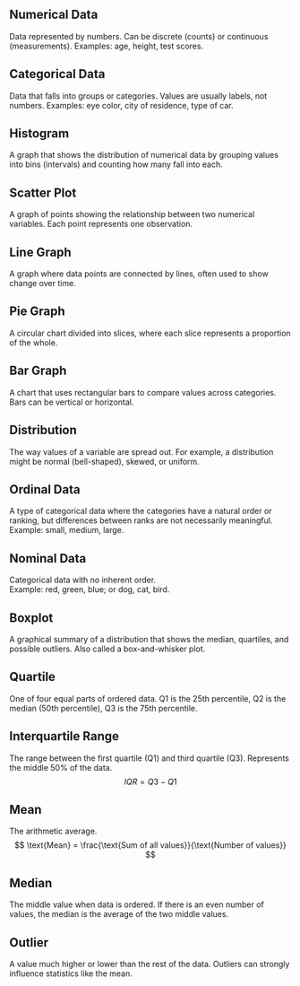 ## Numerical Data
Data represented by numbers. Can be discrete (counts) or continuous (measurements).
Examples: age, height, test scores.  

## Categorical Data
Data that falls into groups or categories. Values are usually labels, not numbers.
Examples: eye color, city of residence, type of car.  

## Histogram
A graph that shows the distribution of numerical data by grouping values into bins (intervals) and counting how many fall into each.  

## Scatter Plot
A graph of points showing the relationship between two numerical variables. Each point represents one observation.  

## Line Graph
A graph where data points are connected by lines, often used to show change over time.

## Pie Graph
A circular chart divided into slices, where each slice represents a proportion of the whole.  

## Bar Graph
A chart that uses rectangular bars to compare values across categories. Bars can be vertical or horizontal.  

## Distribution
The way values of a variable are spread out. For example, a distribution might be normal (bell-shaped), skewed, or uniform.

## Ordinal Data
A type of categorical data where the categories have a natural order or ranking, but differences between ranks are not necessarily meaningful.  
Example: small, medium, large.

## Nominal Data
Categorical data with no inherent order.  
Example: red, green, blue; or dog, cat, bird.

## Boxplot
A graphical summary of a distribution that shows the median, quartiles, and possible outliers. Also called a box-and-whisker plot.

## Quartile
One of four equal parts of ordered data. Q1 is the 25th percentile, Q2 is the median (50th percentile), Q3 is the 75th percentile.

## Interquartile Range
The range between the first quartile (Q1) and third quartile (Q3). Represents the middle 50% of the data.  
$$
IQR = Q3 - Q1
$$

## Mean
The arithmetic average.  
$$
\text{Mean} = \frac{\text{Sum of all values}}{\text{Number of values}}
$$

## Median
The middle value when data is ordered. If there is an even number of values, the median is the average of the two middle values.

## Outlier
A value much higher or lower than the rest of the data. Outliers can strongly influence statistics like the mean.

